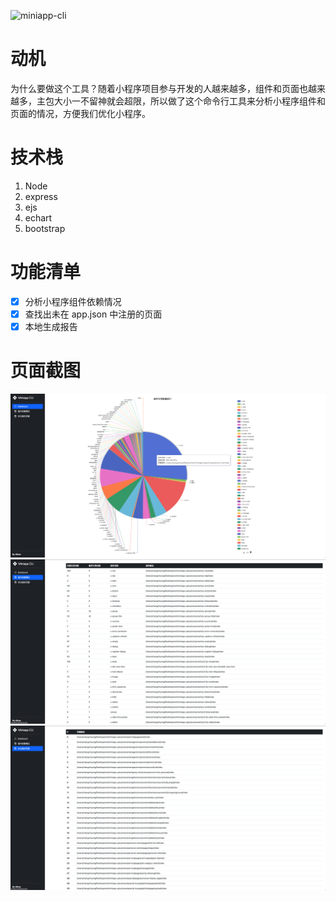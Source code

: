 ![miniapp-cli](https://socialify.git.ci/OLIVERgZzy/miniapp-cli/image?description=1&font=Bitter&forks=1&issues=1&language=1&owner=1&pattern=Formal%20Invitation&pulls=1&stargazers=1&theme=Dark)

# 动机

为什么要做这个工具？随着小程序项目参与开发的人越来越多，组件和页面也越来越多，主包大小一不留神就会超限，所以做了这个命令行工具来分析小程序组件和页面的情况，方便我们优化小程序。

# 技术栈

1. Node
2. express
3. ejs
4. echart
5. bootstrap

# 功能清单

- [x] 分析小程序组件依赖情况
- [x] 查找出未在 app.json 中注册的页面
- [x] 本地生成报告

# 页面截图

![page1](./images/page1.png)
![page2](./images/page2.png)
![page3](./images/page3.png)
